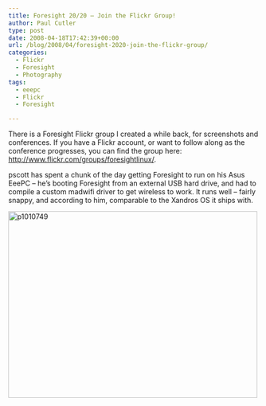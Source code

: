 ```yaml
---
title: Foresight 20/20 – Join the Flickr Group!
author: Paul Cutler
type: post
date: 2008-04-18T17:42:39+00:00
url: /blog/2008/04/foresight-2020-join-the-flickr-group/
categories:
  - Flickr
  - Foresight
  - Photography
tags:
  - eeepc
  - Flickr
  - Foresight

---
```

There is a Foresight Flickr group I created a while back, for screenshots and conferences. If you have a Flickr account, or want to follow along as the conference progresses, you can find the group here: <http://www.flickr.com/groups/foresightlinux/>.

pscott has spent a chunk of the day getting Foresight to run on his Asus EeePC &#8211; he&#8217;s booting Foresight from an external USB hard drive, and had to compile a custom madwifi driver to get wireless to work. It runs well &#8211; fairly snappy, and according to him, comparable to the Xandros OS it ships with.

[<img src="https://i2.wp.com/farm3.static.flickr.com/2031/2422919531_c36f3a92d1.jpg?resize=500%2C375" width="500" height="375" alt="p1010749" data-recalc-dims="1" />][1]

 [1]: http://www.flickr.com/photos/silwenae/2422919531/ "p1010749 by silwenae, on Flickr"